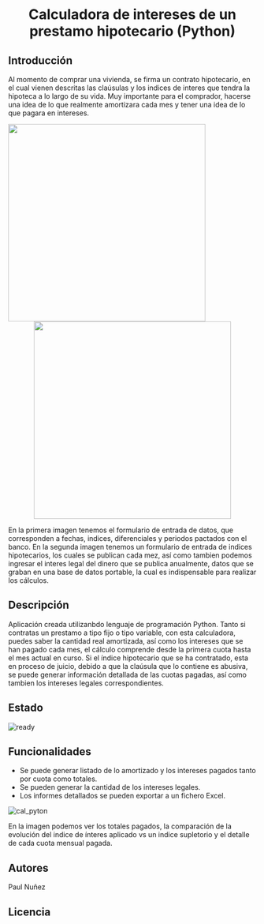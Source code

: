 # <h1 align="center"> Calculadora de intereses de un prestamo hipotecario (Python) </h1>

## Introducción

Al momento de comprar una vivienda, se firma un contrato hipotecario, en el cual vienen descritas las claúsulas y los indices de interes que tendra la hipoteca a lo largo de su vida. Muy importante para el comprador, hacerse una idea de lo que realmente amortizara cada mes y tener una idea de lo que pagara en intereses.

<img align="left" width="400" height="400" src="https://github.com/Paul243654/Calculadora_hipotecaria_python/assets/112754073/fcb54cd4-24f1-41a9-8010-398c18acddb7"> 
 
<p align="center">
  <img width="400" height="400" src="https://github.com/Paul243654/Calculadora_hipotecaria_python/assets/112754073/be634b07-033c-49f7-89d4-9f34631572f3">   
</p>


En la primera imagen tenemos el formulario de entrada de datos, que corresponden a fechas, indices, diferenciales y periodos pactados con el banco.
En la segunda imagen tenemos un formulario de entrada de indices hipotecarios, los cuales se publican cada mez, así como tambien podemos ingresar el interes legal del dinero que se publica anualmente, datos que se graban en una base de datos portable, la cual es indispensable para realizar los cálculos.


## Descripción

Aplicación creada utilizanbdo lenguaje de programación Python.
Tanto si contratas un prestamo a tipo fijo o tipo variable, con esta calculadora, puedes saber la cantidad real amortizada, así como los intereses que se han pagado cada mes, el cálculo comprende desde la primera cuota hasta el mes actual en curso. Si el índice hipotecario que se ha contratado, esta en proceso de juicio, debido a que la claúsula que lo contiene es abusiva, se puede generar información detallada de las cuotas pagadas, así como tambien los intereses legales correspondientes.


## Estado

![ready](https://github.com/Paul243654/Calculadora_hipotecaria_python/assets/112754073/09e76b74-4ef3-4e34-ba61-43b729d2405f)


## Funcionalidades

- Se puede generar listado de lo amortizado y los intereses pagados tanto por cuota como totales.
- Se pueden generar la cantidad de los intereses legales.
- Los informes detallados se pueden exportar a un fichero Excel.
  
![cal_pyton](https://github.com/Paul243654/Calculadora_hipotecaria_python/assets/112754073/bf16df40-a0bb-4841-8457-563b71174f36)


En la imagen podemos ver los totales pagados, la comparación de la evolución del indice de ínteres aplicado vs un indice supletorio y el detalle de cada cuota mensual pagada.


## Autores

Paul Nuñez

## Licencia
